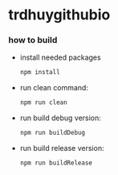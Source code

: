 # trdhuygithubio

### how to build
- install needed packages 
     ```cmd
     npm install 
     ```
- run clean command:
     ```cmd
     npm run clean
     ```
- run build debug version:
     ```cmd
     npm run buildDebug
     ```
- run build release version:
     ```cmd
     npm run buildRelease
     ```
